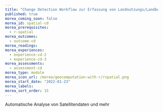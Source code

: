 ```yaml
---
title: "Change Detection Workflow zur Erfassung von Landnutzungs/Landbedeckungsänderungen "
published: true
morea_coming_soon: false
morea_id: spatial-cd
morea_prerequisites:
  - r-spatial
morea_outcomes:
  - outcome-cd
morea_readings:
morea_experiences:
  - experience-cd-2
  - experience-cd-3
morea_assessments:
  - assessment-cd
morea_type: module
morea_icon_url: /morea/geocomputation-with-r/rspatial.png
morea_start_date: "2022-01-23"
morea_labels:
morea_sort_order: 15
---
```


Automatische Analyse von Satellitendaten und mehr 
